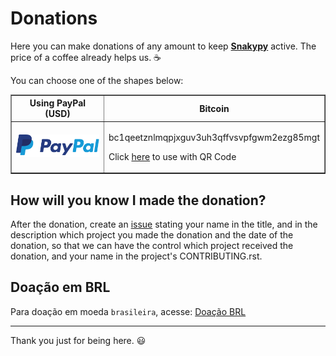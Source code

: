 # Donations

Here you can make donations of any amount to keep [**Snakypy**](https://github.com/snakypy) active. The price of a coffee already helps us. :coffee:

You can choose one of the shapes below:

<div class="donation">
<table border="1">
  <thead>
    <tr>
      <th>Using PayPal (USD)</th>
      <th>Bitcoin</th>
    </tr>
  </thead>
  <tbody>
    <tr>
      <td>
        <a href="https://www.paypal.com/cgi-bin/webscr?cmd=_s-xclick&hosted_button_id=YBK2HEEYG8V5W&source" target="_blank">
          <img src="https://raw.githubusercontent.com/snakypy/donations/main/svg/banks/paypal.svg" alt="PayPal Donation"/>
        </a>
      </td>
      <td> 
        <p>bc1qeetznlmqpjxguv3uh3qffvsvpfgwm2ezg85mgt</p>
        <p>Click <a href="https://raw.githubusercontent.com/snakypy/donations/main/images/qrcode_btc.png" target="_blank">here</a> to use with QR Code</p>
      </td>
   </tr>
  </tbody>
</table>
</div>

## How will you know I made the donation?

After the donation, create an [issue](https://github.com/snakypy/donations/issues) stating your name in the title, and in the description which project you made the donation and the date of the donation, so that we can have the control which project received the donation, and your name in the project's CONTRIBUTING.rst.

## Doação em BRL

Para doação em moeda `brasileira`, acesse: [Doação BRL](https://github.com/snakypy/donations/blob/master/README-ptbr.md)

---------------------------------------
Thank you just for being here. :smiley:
